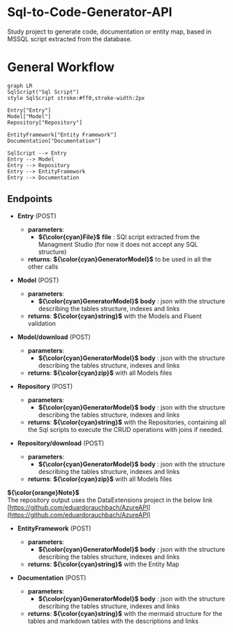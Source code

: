 # Sql-to-Code-Generator-API

Study project to generate code, documentation or entity map, based in MSSQL script extracted from the database.

# General Workflow

```mermaid
graph LR
SqlScript("Sql Script")
style SqlScript stroke:#ff0,stroke-width:2px

Entry["Entry"]
Model["Model"]
Repository["Repository"]

EntityFramework["Entity Framework"]
Documentation["Documentation"]

SqlScript --> Entry
Entry --> Model
Entry --> Repository
Entry --> EntityFramework
Entry --> Documentation

```

## Endpoints

- **Entry** (POST)
  - **parameters**:
    - **${\color{cyan}File}$** **file** : SQl script extracted from the Managment Studio (for now it does not accept any SQL structure)
  - **returns**: **${\color{cyan}GeneratorModel}$** to be used in all the other calls

- **Model** (POST)
  - **parameters**:
    - **${\color{cyan}GeneratorModel}$** **body** : json with the structure describing the tables structure, indexes and links
  - **returns**: **${\color{cyan}string}$** with the Models and Fluent validation

- **Model/download** (POST)
  - **parameters**:
    - **${\color{cyan}GeneratorModel}$** **body** : json with the structure describing the tables structure, indexes and links
  - **returns**: **${\color{cyan}zip}$** with all Models files

- **Repository** (POST)
  - **parameters**:
    - **${\color{cyan}GeneratorModel}$** **body** : json with the structure describing the tables structure, indexes and links
  - **returns**: **${\color{cyan}string}$** with the Repositories, containing all the Sql scripts to execute the CRUD operations with joins if needed.                 

- **Repository/download** (POST)
  - **parameters**:
    - **${\color{cyan}GeneratorModel}$** **body** : json with the structure describing the tables structure, indexes and links
  - **returns**: **${\color{cyan}zip}$** with all Models files

**${\color{orange}Note}$**<br>
The repository output uses the DataExtensions project in the below link<br>
[https://github.com/eduardorauchbach/AzureAPI](https://github.com/eduardorauchbach/AzureAPI)

- **EntityFramework** (POST)
  - **parameters**:
    - **${\color{cyan}GeneratorModel}$** **body** : json with the structure describing the tables structure, indexes and links
  - **returns**: **${\color{cyan}string}$** with the Entity Map

- **Documentation** (POST)
  - **parameters**:
    - **${\color{cyan}GeneratorModel}$** **body** : json with the structure describing the tables structure, indexes and links
  - **returns**: **${\color{cyan}string}$** with the mermaid structure for the tables and markdown tables with the descriptions and links
